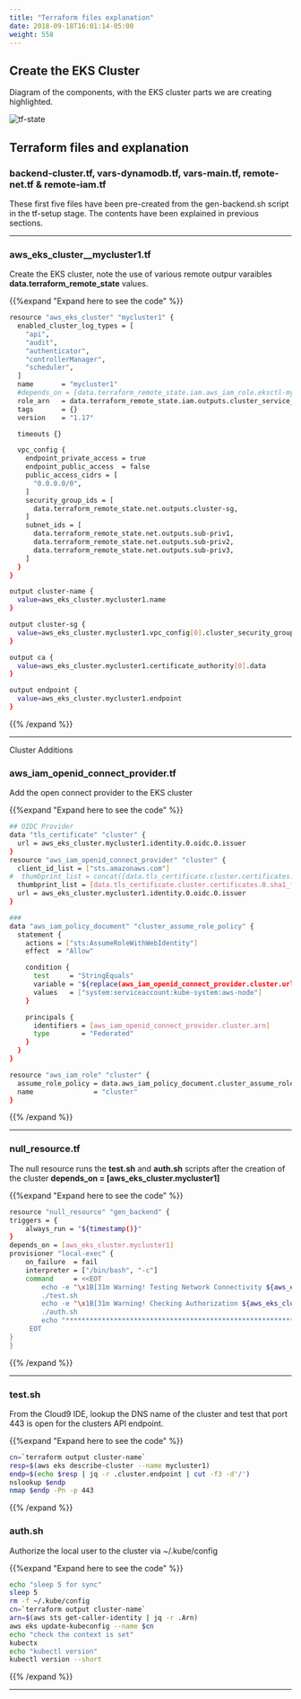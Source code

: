 ```yaml
---
title: "Terraform files explanation"
date: 2018-09-18T16:01:14-05:00
weight: 558
---
```


## Create the EKS Cluster

Diagram of the components, with the EKS cluster parts we are creating highlighted.

![tf-state](/images/andyt/cluster-build.jpg)

## Terraform files and explanation

### backend-cluster.tf, vars-dynamodb.tf, vars-main.tf, remote-net.tf & remote-iam.tf

These first five files have been pre-created from the gen-backend.sh script in the tf-setup stage. The contents have been explained in previous sections.

----

### aws_eks_cluster__mycluster1.tf

Create the EKS cluster, note the use of various remote outpur varaibles **data.terraform_remote_state** values.

{{%expand "Expand here to see the code" %}}

```bash
resource "aws_eks_cluster" "mycluster1" {
  enabled_cluster_log_types = [
    "api",
    "audit",
    "authenticator",
    "controllerManager",
    "scheduler",
  ]
  name       = "mycluster1"
  #depends_on = [data.terraform_remote_state.iam.aws_iam_role.eksctl-mycluster1-cluster-ServiceRole-HUIGIC7K7HNJ]
  role_arn   = data.terraform_remote_state.iam.outputs.cluster_service_role_arn
  tags       = {}
  version    = "1.17"

  timeouts {}

  vpc_config {
    endpoint_private_access = true
    endpoint_public_access  = false
    public_access_cidrs = [
      "0.0.0.0/0",
    ]
    security_group_ids = [
      data.terraform_remote_state.net.outputs.cluster-sg,
    ]
    subnet_ids = [
      data.terraform_remote_state.net.outputs.sub-priv1,
      data.terraform_remote_state.net.outputs.sub-priv2,
      data.terraform_remote_state.net.outputs.sub-priv3,
    ]
  }
}

output cluster-name {
  value=aws_eks_cluster.mycluster1.name
}

output cluster-sg {
  value=aws_eks_cluster.mycluster1.vpc_config[0].cluster_security_group_id
}

output ca {
  value=aws_eks_cluster.mycluster1.certificate_authority[0].data
}

output endpoint {
  value=aws_eks_cluster.mycluster1.endpoint
}

```
{{% /expand %}}

---

Cluster Additions

### aws_iam_openid_connect_provider.tf

Add the open connect provider to the EKS cluster

{{%expand "Expand here to see the code" %}}

```bash 
## OIDC Provider
data "tls_certificate" "cluster" {
  url = aws_eks_cluster.mycluster1.identity.0.oidc.0.issuer
}
resource "aws_iam_openid_connect_provider" "cluster" {
  client_id_list = ["sts.amazonaws.com"]
#  thumbprint_list = concat([data.tls_certificate.cluster.certificates.0.sha1_fingerprint], var.oidc_thumbprint_list)
  thumbprint_list = [data.tls_certificate.cluster.certificates.0.sha1_fingerprint]
  url = aws_eks_cluster.mycluster1.identity.0.oidc.0.issuer
}

### 
data "aws_iam_policy_document" "cluster_assume_role_policy" {
  statement {
    actions = ["sts:AssumeRoleWithWebIdentity"]
    effect  = "Allow"

    condition {
      test     = "StringEquals"
      variable = "${replace(aws_iam_openid_connect_provider.cluster.url, "https://", "")}:sub"
      values   = ["system:serviceaccount:kube-system:aws-node"]
    }

    principals {
      identifiers = [aws_iam_openid_connect_provider.cluster.arn]
      type        = "Federated"
    }
  }
}

resource "aws_iam_role" "cluster" {
  assume_role_policy = data.aws_iam_policy_document.cluster_assume_role_policy.json
  name               = "cluster"
}

```
{{% /expand %}}

---

### null_resource.tf

The null resource runs the **test.sh** and **auth.sh** scripts after the creation of the cluster **depends_on = [aws_eks_cluster.mycluster1]**


{{%expand "Expand here to see the code" %}}
```bash
resource "null_resource" "gen_backend" {
triggers = {
    always_run = "${timestamp()}"
}
depends_on = [aws_eks_cluster.mycluster1]
provisioner "local-exec" {
    on_failure  = fail
    interpreter = ["/bin/bash", "-c"]
    command     = <<EOT
        echo -e "\x1B[31m Warning! Testing Network Connectivity ${aws_eks_cluster.mycluster1.name}...should see port 443/tcp open  https\x1B[0m"
        ./test.sh
        echo -e "\x1B[31m Warning! Checking Authorization ${aws_eks_cluster.mycluster1.name}...should see Server Version: v1.17.xxx \x1B[0m"
        ./auth.sh
        echo "************************************************************************************"
     EOT
}
}

```
{{% /expand %}}

---

### test.sh

From the Cloud9 IDE, lookup the DNS name of the cluster and test that port 443 is open for the clusters API endpoint. 

{{%expand "Expand here to see the code" %}}

```bash
cn=`terraform output cluster-name`
resp=$(aws eks describe-cluster --name mycluster1)
endp=$(echo $resp | jq -r .cluster.endpoint | cut -f3 -d'/')
nslookup $endp
nmap $endp -Pn -p 443

```
{{% /expand %}}

### auth.sh

Authorize the local user to the cluster via ~/.kube/config

{{%expand "Expand here to see the code" %}}

```bash
echo "sleep 5 for sync"
sleep 5
rm -f ~/.kube/config
cn=`terraform output cluster-name`
arn=$(aws sts get-caller-identity | jq -r .Arn)
aws eks update-kubeconfig --name $cn
echo "check the context is set"
kubectx
echo "kubectl version"
kubectl version --short
```
{{% /expand %}}

---